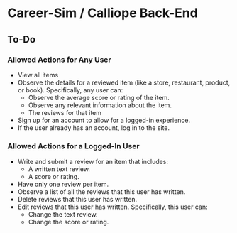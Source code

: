 # Career-Sim / Calliope Back-End


## To-Do

### Allowed Actions for Any User
- View all items
- Observe the details for a reviewed item (like a store, restaurant, product, or book). Specifically, any user can:
  - Observe the average score or rating of the item.
  - Observe any relevant information about the item.
  - The reviews for that item
- Sign up for an account to allow for a logged-in experience.
- If the user already has an account, log in to the site.

### Allowed Actions for a Logged-In User
- Write and submit a review for an item that includes:
  - A written text review.
  - A score or rating.
- Have only one review per item.
- Observe a list of all the reviews that this user has written.
- Delete reviews that this user has written.
- Edit reviews that this user has written. Specifically, this user can:
  - Change the text review.
  - Change the score or rating.
